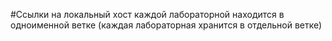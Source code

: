 #Ссылки на локальный хост каждой лабораторной находится в одноименной ветке (каждая лабораторная хранится в отдельной ветке)
